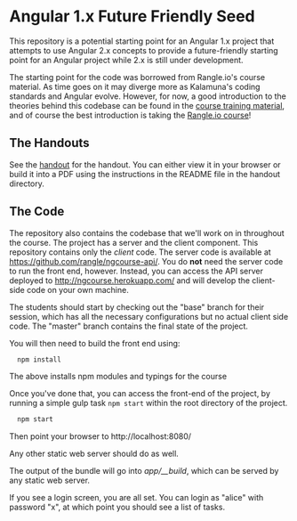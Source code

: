 # Angular 1.x Future Friendly Seed

This repository is a potential starting point for an Angular 1.x project that attempts to use Angular 2.x concepts
to provide a future-friendly starting point for an Angular project while 2.x is still under development.

The starting point for the code was borrowed from Rangle.io's course material. As time goes on it may diverge more
as Kalamuna's coding standards and Angular evolve. However, for now, a good introduction to the theories behind this
codebase can be found in the [course training material](https://github.com/rangle/ngcourse-next), and of course the best
introduction is taking the [Rangle.io course](http://rangle.io/javascript-training.html)!


## The Handouts

See the [handout](https://github.com/rangle/ngcourse/tree/master/handout) for
the handout. You can either view it in your browser or build it into a PDF
using the instructions in the README file in the handout directory.

## The Code

The repository also contains the codebase that we'll work on in throughout the
course. The project has a server and the client component. This repository
contains only the *client* code. The server code is available at
https://github.com/rangle/ngcourse-api/. You do **not** need the server code to
run the front end, however. Instead, you can access the API server deployed to
http://ngcourse.herokuapp.com/ and will develop the client-side code on your
own machine.

The students should start by checking out the "base" branch for their session, which has all the necessary configurations but no actual client side code. The "master" branch contains the final state of the project.

You will then need to build the front end using:

```bash
  npm install
```

The above installs npm modules and typings for the course

Once you've done that, you can access the front-end of the project, by running a simple gulp task `npm start` within the root directory of the project.

```bash
  npm start
```

Then point your browser to http://localhost:8080/

Any other static web server should do as well. 

The output of the bundle will go into *app/__build*, which can be served by any static web server.

If you see a login screen, you are all set. You can login as "alice" with
password "x", at which point you should see a list of tasks.